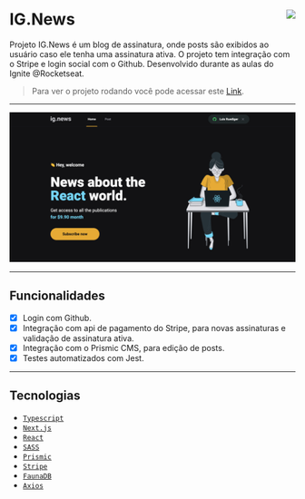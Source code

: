 # IG.News <img align="right" src="https://img.shields.io/static/v1?label=STATUS&message=EM%20DESENVOLVIMENTO&color=GREEN&style=for-the-badge"/>
 
Projeto IG.News é um blog de assinatura, onde posts são exibidos ao usuário caso ele tenha uma assinatura ativa. O projeto tem integração com o Stripe e login social com o Github. Desenvolvido durante as aulas do Ignite @Rocketseat.<br/>
> Para ver o projeto rodando você pode acessar este [Link](link.com.br).

---

<p align="center">
  <img src="./github/IG.News.png"/>
</p>

---
## Funcionalidades

- [x] Login com Github.
- [x] Integração com api de pagamento do Stripe, para novas assinaturas e validação de assinatura ativa.
- [x] Integração com o Prismic CMS, para edição de posts.
- [x] Testes automatizados com Jest.

---

## Tecnologias

- [`Typescript`](https://www.typescriptlang.org/docs/)
- [`Next.js`](https://nextjs.org/)
- [`React`](https://pt-br.reactjs.org/)
- [`SASS`](https://sass-lang.com/)
- [`Prismic`](https://prismic.io/)
- [`Stripe`](https://stripe.com/br)
- [`FaunaDB`](https://fauna.com/)
- [`Axios`](https://axios-http.com/ptbr/docs/intro)
